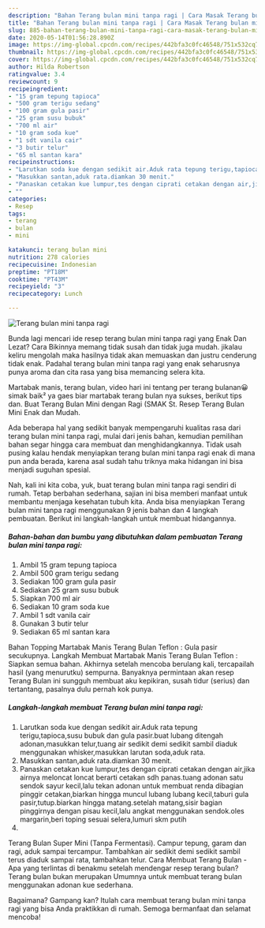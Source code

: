 ```yaml
---
description: "Bahan Terang bulan mini tanpa ragi | Cara Masak Terang bulan mini tanpa ragi Yang Enak Dan Mudah"
title: "Bahan Terang bulan mini tanpa ragi | Cara Masak Terang bulan mini tanpa ragi Yang Enak Dan Mudah"
slug: 885-bahan-terang-bulan-mini-tanpa-ragi-cara-masak-terang-bulan-mini-tanpa-ragi-yang-enak-dan-mudah
date: 2020-05-14T01:56:28.890Z
image: https://img-global.cpcdn.com/recipes/442bfa3c0fc46548/751x532cq70/terang-bulan-mini-tanpa-ragi-foto-resep-utama.jpg
thumbnail: https://img-global.cpcdn.com/recipes/442bfa3c0fc46548/751x532cq70/terang-bulan-mini-tanpa-ragi-foto-resep-utama.jpg
cover: https://img-global.cpcdn.com/recipes/442bfa3c0fc46548/751x532cq70/terang-bulan-mini-tanpa-ragi-foto-resep-utama.jpg
author: Hilda Robertson
ratingvalue: 3.4
reviewcount: 9
recipeingredient:
- "15 gram tepung tapioca"
- "500 gram terigu sedang"
- "100 gram gula pasir"
- "25 gram susu bubuk"
- "700 ml air"
- "10 gram soda kue"
- "1 sdt vanila cair"
- "3 butir telur"
- "65 ml santan kara"
recipeinstructions:
- "Larutkan soda kue dengan sedikit air.Aduk rata tepung terigu,tapioca,susu bubuk dan gula pasir.buat lubang ditengah adonan,masukkan telur,tuang air sedikit demi sedikit sambil diaduk menggunakan whisker,masukkan larutan soda,aduk rata."
- "Masukkan santan,aduk rata.diamkan 30 menit."
- "Panaskan cetakan kue lumpur,tes dengan ciprati cetakan dengan air,jika airnya meloncat loncat berarti cetakan sdh panas.tuang adonan satu sendok sayur kecil,lalu tekan adonan untuk membuat renda dibagian pinggir cetakan,biarkan hingga muncul lubang lubang kecil,taburi gula pasir,tutup.biarkan hingga matang.setelah matang,sisir bagian pinggirnya dengan pisau kecil,lalu angkat menggunakan sendok.oles margarin,beri toping sesuai selera,lumuri skm putih"
- ""
categories:
- Resep
tags:
- terang
- bulan
- mini

katakunci: terang bulan mini 
nutrition: 278 calories
recipecuisine: Indonesian
preptime: "PT18M"
cooktime: "PT43M"
recipeyield: "3"
recipecategory: Lunch

---
```



![Terang bulan mini tanpa ragi](https://img-global.cpcdn.com/recipes/442bfa3c0fc46548/751x532cq70/terang-bulan-mini-tanpa-ragi-foto-resep-utama.jpg)

Bunda lagi mencari ide resep terang bulan mini tanpa ragi yang Enak Dan Lezat? Cara Bikinnya memang tidak susah dan tidak juga mudah. jikalau keliru mengolah maka hasilnya tidak akan memuaskan dan justru cenderung tidak enak. Padahal terang bulan mini tanpa ragi yang enak seharusnya punya aroma dan cita rasa yang bisa memancing selera kita.

Martabak manis, terang bulan, video hari ini tentang per terang bulanan😀simak baik² ya gaes biar martabak terang bulan nya sukses, berikut tips dan. Buat Terang Bulan Mini dengan Ragi (SMAK St. Resep Terang Bulan Mini Enak dan Mudah.

Ada beberapa hal yang sedikit banyak mempengaruhi kualitas rasa dari terang bulan mini tanpa ragi, mulai dari jenis bahan, kemudian pemilihan bahan segar hingga cara membuat dan menghidangkannya. Tidak usah pusing kalau hendak menyiapkan terang bulan mini tanpa ragi enak di mana pun anda berada, karena asal sudah tahu triknya maka hidangan ini bisa menjadi suguhan spesial.


Nah, kali ini kita coba, yuk, buat terang bulan mini tanpa ragi sendiri di rumah. Tetap berbahan sederhana, sajian ini bisa memberi manfaat untuk membantu menjaga kesehatan tubuh kita. Anda bisa menyiapkan Terang bulan mini tanpa ragi menggunakan 9 jenis bahan dan 4 langkah pembuatan. Berikut ini langkah-langkah untuk membuat hidangannya.

<!--inarticleads1-->

##### Bahan-bahan dan bumbu yang dibutuhkan dalam pembuatan Terang bulan mini tanpa ragi:

1. Ambil 15 gram tepung tapioca
1. Ambil 500 gram terigu sedang
1. Sediakan 100 gram gula pasir
1. Sediakan 25 gram susu bubuk
1. Siapkan 700 ml air
1. Sediakan 10 gram soda kue
1. Ambil 1 sdt vanila cair
1. Gunakan 3 butir telur
1. Sediakan 65 ml santan kara


Bahan Topping Martabak Manis Terang Bulan Teflon : Gula pasir secukupnya. Langkah Membuat Martabak Manis Terang Bulan Teflon : Siapkan semua bahan. Akhirnya setelah mencoba berulang kali, tercapailah hasil (yang menurutku) sempurna. Banyaknya permintaan akan resep Terang Bulan ini sungguh membuat aku kepikiran, susah tidur (serius) dan tertantang, pasalnya dulu pernah kok punya. 

<!--inarticleads2-->

##### Langkah-langkah membuat Terang bulan mini tanpa ragi:

1. Larutkan soda kue dengan sedikit air.Aduk rata tepung terigu,tapioca,susu bubuk dan gula pasir.buat lubang ditengah adonan,masukkan telur,tuang air sedikit demi sedikit sambil diaduk menggunakan whisker,masukkan larutan soda,aduk rata.
1. Masukkan santan,aduk rata.diamkan 30 menit.
1. Panaskan cetakan kue lumpur,tes dengan ciprati cetakan dengan air,jika airnya meloncat loncat berarti cetakan sdh panas.tuang adonan satu sendok sayur kecil,lalu tekan adonan untuk membuat renda dibagian pinggir cetakan,biarkan hingga muncul lubang lubang kecil,taburi gula pasir,tutup.biarkan hingga matang.setelah matang,sisir bagian pinggirnya dengan pisau kecil,lalu angkat menggunakan sendok.oles margarin,beri toping sesuai selera,lumuri skm putih
1. 


Terang Bulan Super Mini (Tanpa Fermentasi). Campur tepung, garam dan ragi, aduk sampai tercampur. Tambahkan air sedikit demi sedikit sambil terus diaduk sampai rata, tambahkan telur. Cara Membuat Terang Bulan - Apa yang terlintas di benakmu setelah mendengar resep terang bulan? Terang bulan bukan merupakan Umumnya untuk membuat terang bulan menggunakan adonan kue sederhana. 

Bagaimana? Gampang kan? Itulah cara membuat terang bulan mini tanpa ragi yang bisa Anda praktikkan di rumah. Semoga bermanfaat dan selamat mencoba!
